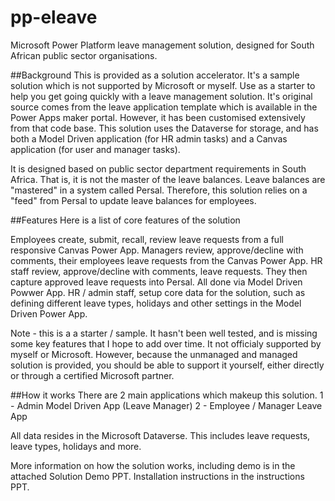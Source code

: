 # pp-eleave
Microsoft Power Platform leave management solution, designed for South African public sector organisations.

##Background
This is provided as a solution accelerator. It's a sample solution which is not supported by Microsoft or myself. Use as a starter to help you get going quickly with a leave management solution. It's original source comes from the leave application template which is available in the Power Apps maker portal. However, it has been customised extensively from that code base. This solution uses the Dataverse for storage, and has both a Model Driven application (for HR admin tasks) and a Canvas application (for user and manager tasks). 

It is designed based on public sector department requirements in South Africa. That is, it is not the master of the leave balances. Leave balances are "mastered" in a system called Persal. Therefore, this solution relies on a "feed" from Persal to update leave balances for employees.

##Features
Here is a list of core features of the solution

Employees create, submit, recall, review leave requests from a full responsive Canvas Power App.
Managers review, approve/decline with comments, their employees leave requests from the Canvas Power App.
HR staff review, approve/decline with comments, leave requests. They then capture approved leave requests into Persal. All done via Model Driven Powwer App.
HR / admin staff, setup core data for the solution, such as defining different leave types, holidays and other settings in the Model Driven Power App.

Note - this is a a starter / sample. It hasn't been well tested, and is missing some key features that I hope to add over time. It not officialy supported by myself or Microsoft. However, because the unmanaged and managed solution is provided, you should be able to support it yourself, either directly or through a certified Microsoft partner.

##How it works
There are 2 main applications which makeup this solution. 1 - Admin Model Driven App (Leave Manager) 2 - Employee / Manager Leave App

All data resides in the Microsoft Dataverse. This includes leave requests, leave types, holidays and more.

More information on how the solution works, including demo is in the attached Solution Demo PPT. Installation instructions in the instructions PPT.
